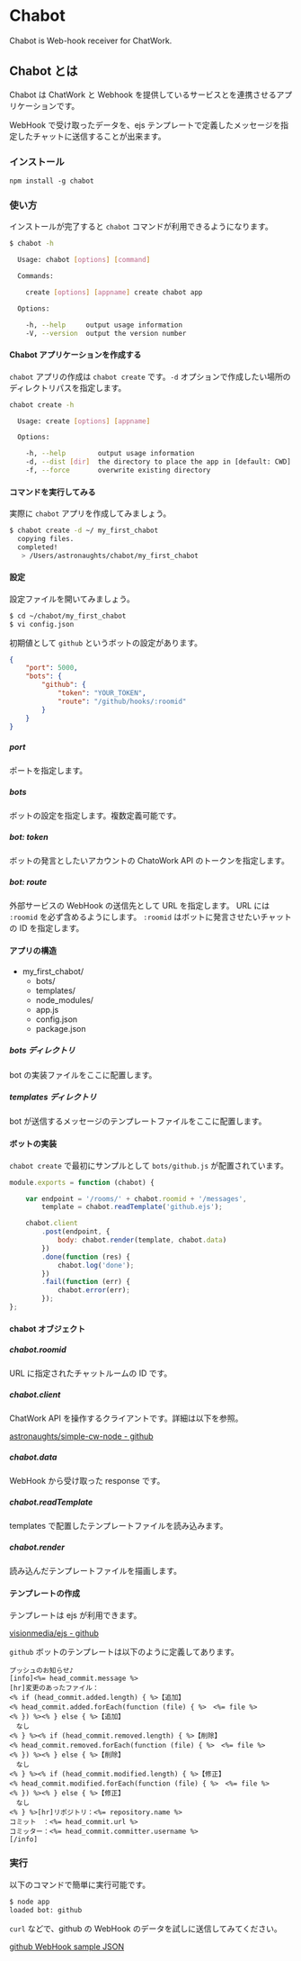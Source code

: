 Chabot
======

Chabot is Web-hook receiver for ChatWork.

## Chabot とは

Chabot は ChatWork と Webhook を提供しているサービスとを連携させるアプリケーションです。

WebHook で受け取ったデータを、ejs テンプレートで定義したメッセージを指定したチャットに送信することが出来ます。

### インストール

```
npm install -g chabot
```

### 使い方

インストールが完了すると `chabot` コマンドが利用できるようになります。

```bash
$ chabot -h

  Usage: chabot [options] [command]

  Commands:

    create [options] [appname] create chabot app

  Options:

    -h, --help     output usage information
    -V, --version  output the version number
```

#### Chabot アプリケーションを作成する

 `chabot` アプリの作成は `chabot create` です。`-d` オプションで作成したい場所のディレクトリパスを指定します。

```bash
chabot create -h

  Usage: create [options] [appname]

  Options:

    -h, --help        output usage information
    -d, --dist [dir]  the directory to place the app in [default: CWD]
    -f, --force       overwrite existing directory
```

#### コマンドを実行してみる

実際に `chabot` アプリを作成してみましょう。

```bash
$ chabot create -d ~/ my_first_chabot
  copying files.
  completed!
   > /Users/astronaughts/chabot/my_first_chabot
```

#### 設定

設定ファイルを開いてみましょう。

```bash
$ cd ~/chabot/my_first_chabot
$ vi config.json
```

初期値として `github` というボットの設定があります。

```json 
{
    "port": 5000,
    "bots": {
        "github": {
            "token": "YOUR_TOKEN",
            "route": "/github/hooks/:roomid"
        }
    }
}
```

##### port

ポートを指定します。

##### bots

ボットの設定を指定します。複数定義可能です。

##### bot: token

ボットの発言としたいアカウントの ChatoWork API のトークンを指定します。

##### bot: route

外部サービスの WebHook の送信先として URL を指定します。
URL には `:roomid` を必ず含めるようにします。
`:roomid` はボットに発言させたいチャットの ID を指定します。

#### アプリの構造

* my_first_chabot/
    * bots/
    * templates/
    * node_modules/
    * app.js
    * config.json
    * package.json

##### bots ディレクトリ

bot の実装ファイルをここに配置します。

##### templates ディレクトリ

bot が送信するメッセージのテンプレートファイルをここに配置します。

#### ボットの実装

`chabot create` で最初にサンプルとして `bots/github.js` が配置されています。

```js
module.exports = function (chabot) {

    var endpoint = '/rooms/' + chabot.roomid + '/messages',
        template = chabot.readTemplate('github.ejs');

    chabot.client
        .post(endpoint, {
            body: chabot.render(template, chabot.data)
        })
        .done(function (res) {
            chabot.log('done');
        })
        .fail(function (err) {
            chabot.error(err);
        });
};
```

#### chabot オブジェクト

##### chabot.roomid

URL に指定されたチャットルームの ID です。

##### chabot.client

ChatWork API を操作するクライアントです。詳細は以下を参照。

[astronaughts/simple-cw-node - github](https://github.com/astronaughts/simple-cw-node)

##### chabot.data

WebHook から受け取った response です。

##### chabot.readTemplate

templates で配置したテンプレートファイルを読み込みます。

##### chabot.render

読み込んだテンプレートファイルを描画します。

#### テンプレートの作成

テンプレートは ejs が利用できます。

[visionmedia/ejs - github](https://github.com/visionmedia/ejs) 

`github` ボットのテンプレートは以下のように定義してあります。

```
プッシュのお知らせ♪
[info]<%= head_commit.message %>
[hr]変更のあったファイル：
<% if (head_commit.added.length) { %>【追加】
<% head_commit.added.forEach(function (file) { %>　<%= file %>
<% }) %><% } else { %>【追加】
　なし
<% } %><% if (head_commit.removed.length) { %>【削除】
<% head_commit.removed.forEach(function (file) { %>　<%= file %>
<% }) %><% } else { %>【削除】
　なし
<% } %><% if (head_commit.modified.length) { %>【修正】
<% head_commit.modified.forEach(function (file) { %>　<%= file %>
<% }) %><% } else { %>【修正】
　なし
<% } %>[hr]リポジトリ：<%= repository.name %>
コミット　：<%= head_commit.url %>
コミッター：<%= head_commit.committer.username %>
[/info]
```

### 実行

以下のコマンドで簡単に実行可能です。

```bash
$ node app
loaded bot: github
```

`curl` などで、github の WebHook のデータを試しに送信してみてください。

[github WebHook sample JSON](https://gist.github.com/gjtorikian/5171861#file-sample_payload-json)